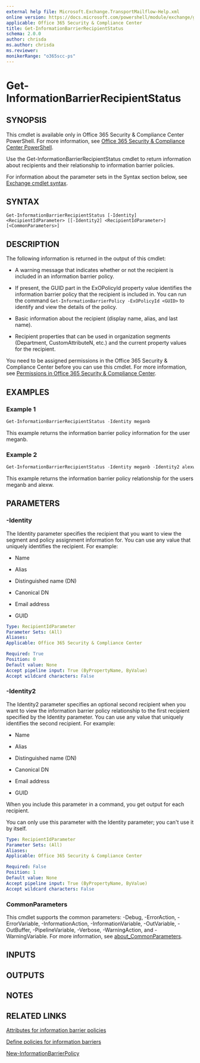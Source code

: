 ```yaml
---
external help file: Microsoft.Exchange.TransportMailflow-Help.xml
online version: https://docs.microsoft.com/powershell/module/exchange/get-informationbarrierrecipientstatus
applicable: Office 365 Security & Compliance Center
title: Get-InformationBarrierRecipientStatus
schema: 2.0.0
author: chrisda
ms.author: chrisda
ms.reviewer:
monikerRange: "o365scc-ps"
---
```


# Get-InformationBarrierRecipientStatus

## SYNOPSIS
This cmdlet is available only in Office 365 Security & Compliance Center PowerShell. For more information, see [Office 365 Security & Compliance Center PowerShell](https://docs.microsoft.com/powershell/exchange/office-365-scc/office-365-scc-powershell).

Use the Get-InformationBarrierRecipientStatus cmdlet to return information about recipients and their relationship to information barrier policies.

For information about the parameter sets in the Syntax section below, see [Exchange cmdlet syntax](https://docs.microsoft.com/powershell/exchange/exchange-cmdlet-syntax).

## SYNTAX

```
Get-InformationBarrierRecipientStatus [-Identity] <RecipientIdParameter> [[-Identity2] <RecipientIdParameter>] [<CommonParameters>]
```

## DESCRIPTION
The following information is returned in the output of this cmdlet:

- A warning message that indicates whether or not the recipient is included in an information barrier policy.

- If present, the GUID part in the ExOPolicyId property value identifies the information barrier policy that the recipient is included in. You can run the command `Get-InformationBarrierPolicy -ExOPolicyId <GUID>` to identify and view the details of the policy.

- Basic information about the recipient (display name, alias, and last name).

- Recipient properties that can be used in organization segments (Department, CustomAttributeN, etc.) and the current property values for the recipient.

You need to be assigned permissions in the Office 365 Security & Compliance Center before you can use this cmdlet. For more information, see [Permissions in Office 365 Security & Compliance Center](https://go.microsoft.com/fwlink/p/?LinkId=511920).

## EXAMPLES

### Example 1
```powershell
Get-InformationBarrierRecipientStatus -Identity meganb
```

This example returns the information barrier policy information for the user meganb.

### Example 2
```powershell
Get-InformationBarrierRecipientStatus -Identity meganb -Identity2 alexw
```

This example returns the information barrier policy relationship for the users meganb and alexw.

## PARAMETERS

### -Identity
The Identity parameter specifies the recipient that you want to view the segment and policy assignment information for. You can use any value that uniquely identifies the recipient. For example:

- Name

- Alias

- Distinguished name (DN)

- Canonical DN

- Email address

- GUID

```yaml
Type: RecipientIdParameter
Parameter Sets: (All)
Aliases:
Applicable: Office 365 Security & Compliance Center

Required: True
Position: 0
Default value: None
Accept pipeline input: True (ByPropertyName, ByValue)
Accept wildcard characters: False
```

### -Identity2
The Identity2 parameter specifies an optional second recipient when you want to view the information barrier policy relationship to the first recipient specified by the Identity parameter. You can use any value that uniquely identifies the second recipient. For example:

- Name

- Alias

- Distinguished name (DN)

- Canonical DN

- Email address

- GUID

When you include this parameter in a command, you get output for each recipient.

You can only use this parameter with the Identity parameter; you can't use it by itself.

```yaml
Type: RecipientIdParameter
Parameter Sets: (All)
Aliases:
Applicable: Office 365 Security & Compliance Center

Required: False
Position: 1
Default value: None
Accept pipeline input: True (ByPropertyName, ByValue)
Accept wildcard characters: False
```

### CommonParameters
This cmdlet supports the common parameters: -Debug, -ErrorAction, -ErrorVariable, -InformationAction, -InformationVariable, -OutVariable, -OutBuffer, -PipelineVariable, -Verbose, -WarningAction, and -WarningVariable. For more information, see [about_CommonParameters](https://go.microsoft.com/fwlink/p/?LinkID=113216).

## INPUTS

###  

## OUTPUTS

###  

## NOTES

## RELATED LINKS

[Attributes for information barrier policies](https://docs.microsoft.com/microsoft-365/compliance/information-barriers-attributes)

[Define policies for information barriers](https://docs.microsoft.com/microsoft-365/compliance/information-barriers-policies)

[New-InformationBarrierPolicy](https://docs.microsoft.com/powershell/module/exchange/new-informationbarrierpolicy)
